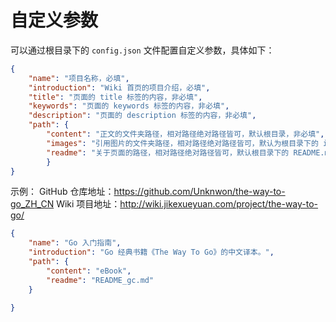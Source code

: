 # 自定义参数

可以通过根目录下的 `config.json` 文件配置自定义参数，具体如下：

```json
{
	"name": "项目名称，必填",
	"introduction": "Wiki 首页的项目介绍，必填",
	"title": "页面的 title 标签的内容，非必填",
	"keywords": "页面的 keywords 标签的内容，非必填",
	"description": "页面的 description 标签的内容，非必填",
	"path": {
		"content": "正文的文件夹路径，相对路径绝对路径皆可，默认根目录，非必填",
		"images": "引用图片的文件夹路径，相对路径绝对路径皆可，默认为根目录下的 images 文件夹，非必填",
		"readme": "关于页面的路径，相对路径绝对路径皆可，默认根目录下的 README.md，非必填"	
		}
}
```

示例：
GitHub 仓库地址：<https://github.com/Unknwon/the-way-to-go_ZH_CN>
Wiki 项目地址：<http://wiki.jikexueyuan.com/project/the-way-to-go/>

```json
{
	"name": "Go 入门指南",
	"introduction": "Go 经典书籍《The Way To Go》的中文译本。",
	"path": {
		"content": "eBook",
		"readme": "README_gc.md"
	}

}
```
